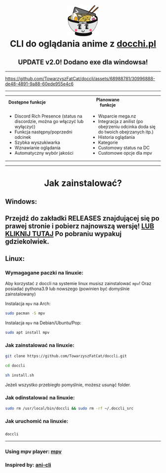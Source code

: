 <h1 align="center">
<img src="icon_1.png" alt="Icon" width="100" height="100"> <br>
CLI do oglądania anime z <a href="https://docchi.pl/">docchi.pl</a>
</h1>

<h2 align="center">
UPDATE v2.0! Dodano exe dla windowsa!
</h2>

---

https://github.com/TowarzyszFatCat/doccli/assets/68988781/30996888-de48-4891-9a88-60ede955e4c6

---

<table align="center">
<tr>
    <th><div style="width:50%">Dostępne funkcje</div></th>
    <th><div style="width:50%">Planowane funkcje</div></th>
</tr>
<tr>
<td>

- Discord Rich Presence (status na discordzie, można go włączyć lub wyłączyć)
- Funkcja następny/poprzedni odcinek
- Szybka wyszukiwarka
- Wznawianie oglądania
- Automatyczny wybór jakości

</td>
<td>

- Wsparcie mega.nz
- Integracja z anilist (po obejrzeniu odcinka doda się do twoich obejrzanych itp.)
- Historia oglądania
- Kategorie
- Customowy status na DC
- Customowe opcje dla mpv

</td>
</tr>
</table>

---
<h1 align="center">
    Jak zainstalować?
</h1>

## Windows:

Przejdź do zakładki RELEASES znajdującej się po prawej stronie i pobierz najnowszą wersję! <a href="https://github.com/TowarzyszFatCat/doccli/releases/download/v2.0/doccli.zip">LUB KLIKNIJ TUTAJ</a> Po pobraniu wypakuj gdziekolwiek.
---

## Linux:

### Wymagagane paczki na linuxie:
Aby korzystać z doccli na systemie linux musisz zainstalować `mpv`! Oraz posiadać pythona3.9 lub nowszego (powinien być domyślnie zainstalowany)

Instalacja `mpv` na Arch:
```bash
sudo pacman -S mpv
```

Instalacja `mpv` na Debian/Ubuntu/Pop:
```bash
sudo apt install mpv
```

### Jak zainstalować na linuxie:
```bash
git clone https://github.com/TowarzyszFatCat/doccli.git
```
```bash
cd doccli
```
```bash
sh install.sh
```
Jeżeli wszystko przebiegło pomyślnie, możesz usunąć folder.

### Jak odinstalować na linuxie:
```bash
sudo rm /usr/local/bin/doccli && sudo rm -rf ~/.doccli_src
```

### Jak uruchomić na linuxie:
#####
```bash
doccli
```

---
### Using mpv player: <a href="https://github.com/mpv-player/mpv">mpv</a>
### Inspired by: <a href="https://github.com/pystardust/ani-cli">ani-cli</a>

